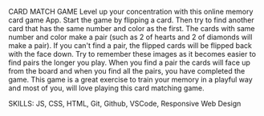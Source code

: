 CARD MATCH GAME
Level up your concentration with this online memory card game App. Start the game by flipping a card.
Then try to find another card that has the same number and color as the first. The cards with same number
and color make a pair (such as 2 of hearts and 2 of diamonds will make a pair). If you can't find a pair, the flipped
cards will be flipped back with the face down. Try to remember these images as it becomes easier to find pairs
the longer you play. When you find a pair the cards will face up from the board and when you find all the pairs,
you have completed the game. This game is a great exercise to train your memory in a playful way and most
of you, will love playing this card matching game.

SKILLS: JS, CSS, HTML, Git, Github, VSCode, Responsive Web Design 